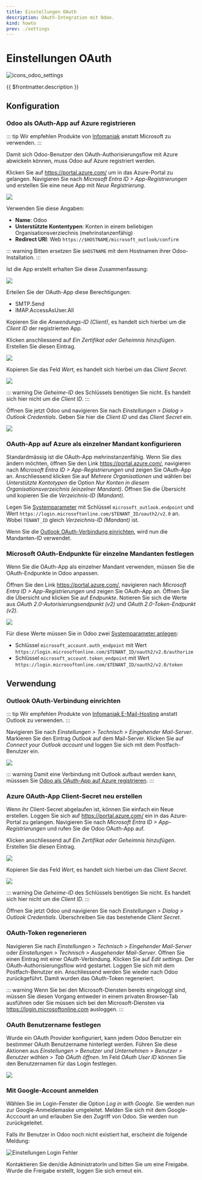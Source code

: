 ```yaml
---
title: Einstellungen OAuth
description: OAuth-Integration mit Odoo.
kind: howto
prev: ./settings
---
```

# Einstellungen OAuth
![icons_odoo_settings](attachments/icons_odoo_settings.png)

{{ $frontmatter.description }}

## Konfiguration

### Odoo als OAuth-App auf Azure registrieren

::: tip
Wir empfehlen Produkte von [Infomaniak](https://www.infomaniak.com/goto/de/home?utm_term=67ff9acbaabca) anstatt Microsoft zu verwenden.
:::

Damit sich Odoo-Benutzer den OAuth-Authorisierungsflow mit Azure abwickeln können, muss Odoo auf Azure registriert werden.

Klicken Sie auf <https://portal.azure.com/> um in das Azure-Portal zu gelangen. Navigieren Sie nach *Microsoft Entra ID > App-Registrierungen* und erstellen Sie eine neue App mit *Neue Registrierung*.

![](attachments/Einstellungen%20OAuth%20App-Registrierungen.png)

Verwenden Sie diese Angaben:

* **Name**: Odoo
* **Unterstützte Kontentypen**: Konten in einem beliebigen Organisationsverziechnis (mehrinstanzenfähig)
* **Redirect URI**: Web `https://$HOSTNAME/microsoft_outlook/confirm`

::: warning
Bitten ersetzen Sie `$HOSTNAME` mit dem Hostnamen ihrer Odoo-Installation.
:::

Ist die App erstellt erhalten Sie diese Zusammenfassung:

![](attachments/Einstellungen%20OAuth%20Odoo%20App.png)

Erteilen Sie der OAuth-App diese Berechtigungen:

* SMTP.Send
* IMAP.AccessAsUser.All

Kopieren Sie die *Anwendungs-ID (Client)*, es handelt sich hierbei um die *Client ID* der registrierten App.

Klicken anschliessend auf *Ein Zertifikat oder Geheimnis hinzufügen*. Erstellen Sie diesen Eintrag.

![](attachments/Einstellungen%20OAuth%20Client%20Secret.png)

Kopieren Sie das Feld *Wert*, es handelt sich hierbei um das *Client Secret*.

![](attachments/Einstellungen%20OAuth%20Copy%20Secret.png)

::: warning
Die *Geheime-ID* des Schlüssels benötigen Sie nicht. Es handelt sich hier nicht um die *Client ID*.
:::

Öffnen Sie jetzt Odoo und navigieren Sie nach *Einstellungen > Dialog > Outlook Credentials*. Geben Sie hier die *Client ID* und das *Client Secret* ein.

![](attachments/Einstellungen%20OAuth%20Paste%20Client%20ID%20and%20Secret.png)

### OAuth-App auf Azure als einzelner Mandant konfigurieren

Standardmässig ist die OAuth-App mehrinstanzenfähig. Wenn Sie dies ändern möchten, öffnen Sie den Link <https://portal.azure.com/>, navigieren nach *Microsoft Entra ID > App-Registrierungen* und zeigen Sie OAuth-App an. Anschliessend klicken Sie auf *Mehrere Organisationen* und wählen bei *Unterstützte Kontotypen* die Option *Nur Konten in diesem Organisationsverzeichnis (einzelner Mandant)*. Öffnen Sie die Übersicht und kopieren Sie die *Verzeichnis-ID (Mandant)*. 

Legen Sie [Systemparameter](Development.md#Systemparameter%20anlegen) mit Schlüssel `microsoft_outlook.endpoint` und Wert `https://login.microsoftonline.com/$TENANT_ID/oauth2/v2.0` an. Wobei `TENANT_ID` gleich *Verzeichnis-ID (Mandant)* ist.

Wenn Sie die [Outlook OAuth-Verbindung einrichten](#Outlook%20OAuth-Verbindung%20einrichten), wird nun die Mandanten-ID verwendet.

### Microsoft OAuth-Endpunkte für einzelne Mandanten festlegen

Wenn Sie die OAuth-App als einzelner Mandant verwenden, müssen Sie die OAuth-Endpunkte in Odoo anpassen.

Öffnen Sie den Link <https://portal.azure.com/>, navigieren nach *Microsoft Entra ID > App-Registrierungen* und zeigen Sie OAuth-App an. Öffnen Sie die Übersicht und klicken Sie auf *Endpunkte*. Notieren Sie sich die Werte aus *OAuth 2.0-Autorisierungsendpunkt (v2)* und *OAuth 2.0-Token-Endpunkt (v2)*.

![](attachments/Settings%20OAuth%20Azure%20Endpunkte.png)

Für diese Werte müssen Sie in Odoo zwei [Systemparameter anlegen](Development.md#Systemparameter%20anlegen):

* Schlüssel `microsoft_account.auth_endpoint` mit Wert `https://login.microsoftonline.com/$TENANT_ID/oauth2/v2.0/authorize`
* Schlüssel `microsoft_account.token_endpoint` mit Wert `https://login.microsoftonline.com/$TENANT_ID/oauth2/v2.0/token`

## Verwendung

### Outlook OAuth-Verbindung einrichten

::: tip
Wir empfehlen Produkte von [Infomaniak E-Mail-Hosting](https://www.infomaniak.com/goto/de/hosting.mail?utm_term=67ff9acbaabca) anstatt Outlook zu verwenden.
:::

Navigieren Sie nach *Einstellungen > Technisch > Eingehender Mail-Server*. Markieren Sie den Eintrag *Outlook* auf dem Mail-Server. Klicken Sie auf *Connect your Outlook account* und loggen Sie sich mit dem Postfach-Benutzer ein.

![](attachments/Einstellungen%20OAuth%20Outlook.png)

::: warning
Damit eine Verbindung mit Outlook aufbaut werden kann, müsssen Sie [Odoo als OAuth-App auf Azure registrieren](#Odoo%20als%20OAuth-App%20auf%20Azure%20registrieren).
:::

### Azure OAuth-App Client-Secret neu erstellen

Wenn ihr Client-Secret abgelaufen ist, können Sie einfach ein Neue erstellen. Loggen Sie sich auf <https://portal.azure.com/> ein in das Azure-Portal zu gelangen. Navigieren Sie nach *Microsoft Entra ID > App-Registrierungen* und rufen Sie die Odoo OAuth-App auf.

Klicken anschliessend auf *Ein Zertifikat oder Geheimnis hinzufügen*. Erstellen Sie diesen Eintrag.

![](attachments/Einstellungen%20OAuth%20Client%20Secret.png)

Kopieren Sie das Feld *Wert*, es handelt sich hierbei um das *Client Secret*.

![](attachments/Einstellungen%20OAuth%20Copy%20Secret.png)

::: warning
Die *Geheime-ID* des Schlüssels benötigen Sie nicht. Es handelt sich hier nicht um die *Client ID*.
:::

Öffnen Sie jetzt Odoo und navigieren Sie nach *Einstellungen > Dialog > Outlook Credentials*. Überschreiben Sie das bestehende *Client Secret*.

### OAuth-Token regenerieren

Navigieren Sie nach *Einstellungen > Technisch > Eingehender Mail-Server* oder *Einstellungen > Technisch > Ausgehender Mail-Server*. Öffnen Sie einen Eintrag mit einer OAuth-Verbindung. Klicken Sie auf *Edit settings*. Der OAuth-Authorisierungsflow wird gestartet. Loggen Sie sich mit dem Postfach-Benutzer ein. Anschliessend werden Sie wieder nach Odoo zurückgeführt. Damit wurden das OAuth-Token regeneriert.

::: warning
Wenn Sie bei den Microsoft-Diensten bereits eingeloggt sind, müssen Sie diesen Vorgang entweder in einem privaten Browser-Tab ausführen oder Sie müssen sich bei den Microsoft-Diensten via <https://login.microsoftonline.com> ausloggen.
:::

### OAuth Benutzername festlegen

Wurde ein OAuth Provider konfiguriert, kann jedem Odoo Benutzer ein bestimmer OAuth Benutzername hinterlegt werden. Führen Sie diese Aktionen aus *Einstellungen > Benutzer und Unternehmen > Benutzer > Benutzer wählen > Tab OAuth öffnen*. Im Feld *OAuth User ID* können Sie den Benutzernamen für das Login festlegen.

![](attachments/Integration%20OAuth%20Benutzername.png)

### Mit Google-Account anmelden

Wählen Sie im Login-Fenster die Option *Log in with Google*. Sie werden nun zur Google-Anmeldemaske umgeleitet. Melden Sie sich mit dem Google-Acccount an und erlauben Sie den Zugriff von Odoo. Sie werden nun zurückgeleitet.

Falls ihr Benutzer in Odoo noch nicht existiert hat, erscheint die folgende Meldung:

![Einstellungen Login Fehler](attachments/Einstellungen%20Login%20Fehler.png)

Kontaktieren Sie den/die AdministratorIn und bitten Sie um eine Freigabe. Wurde die Freigabe erstellt, loggen Sie sich erneut ein.